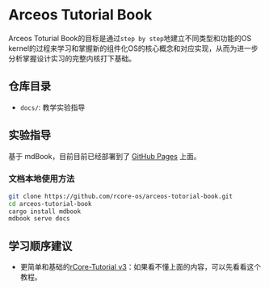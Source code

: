 # Arceos Tutorial Book

Arceos Toturial Book的目标是通过`step by step`地建立不同类型和功能的OS kernel的过程来学习和掌握新的组件化OS的核心概念和对应实现，从而为进一步分析掌握设计实习的完整内核打下基础。

## 仓库目录

* `docs/`: 教学实验指导

## 实验指导

基于 mdBook，目前目前已经部署到了 [GitHub Pages](https://rcore-os.github.io/arceos-tutorial-book/) 上面。

### 文档本地使用方法

```bash
git clone https://github.com/rcore-os/arceos-totorial-book.git
cd arceos-tutorial-book
cargo install mdbook
mdbook serve docs
```


## 学习顺序建议

- 更简单和基础的[rCore-Tutorial v3](https://rcore-os.github.io/rCore-Tutorial-Book-v3/)：如果看不懂上面的内容，可以先看看这个教程。
